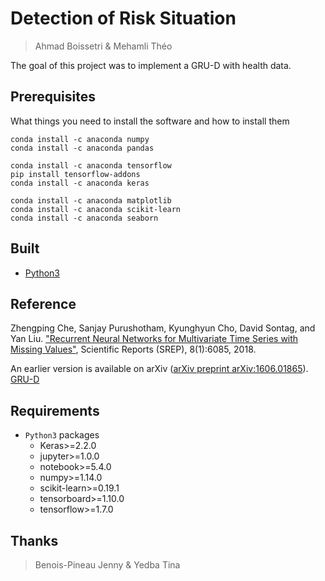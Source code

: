 # Detection of Risk Situation
> Ahmad Boissetri & Mehamli Théo

The goal of this project was to implement a GRU-D with health data.

## Prerequisites

What things you need to install the software and how to install them

```
conda install -c anaconda numpy
conda install -c anaconda pandas

conda install -c anaconda tensorflow
pip install tensorflow-addons
conda install -c anaconda keras

conda install -c anaconda matplotlib
conda install -c anaconda scikit-learn
conda install -c anaconda seaborn
```

## Built 

* [Python3](https://www.python.org/)

## Reference
Zhengping Che, Sanjay Purushotham, Kyunghyun Cho, David Sontag, and Yan Liu. ["Recurrent Neural Networks for Multivariate Time Series with Missing Values"](https://www.nature.com/articles/s41598-018-24271-9), Scientific Reports (SREP), 8(1):6085, 2018.

An earlier version is available on arXiv ([arXiv preprint arXiv:1606.01865](https://arxiv.org/abs/1606.01865)).
[GRU-D](https://github.com/PeterChe1990/GRU-D)

## Requirements
* `Python3` packages
	* Keras>=2.2.0
	* jupyter>=1.0.0
	* notebook>=5.4.0
	* numpy>=1.14.0
	* scikit-learn>=0.19.1
	* tensorboard>=1.10.0
	* tensorflow>=1.7.0

## Thanks
> Benois-Pineau Jenny & Yedba Tina
